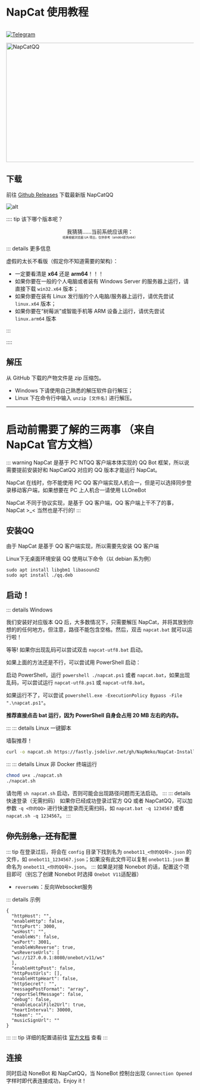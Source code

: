 # NapCat 使用教程

<p style="display: inline-flex">
  <a href="https://github.com/NapNeko/NapCatQQ">
    <img src="https://img.shields.io/badge/Github-black?logo=Github" style="margin-right: 5px" alt="Telegram" />
  </a>
</p>
  <img src="https://socialify.git.ci/NapNeko/NapCatQQ/image?description=1&language=1&logo=https%3A%2F%2Fraw.githubusercontent.com%2FNapNeko%2FNapCatQQ%2Fmain%2Flogo.png&name=1&stargazers=1&theme=Auto" alt="NapCatQQ" width="640" height="320" />

## 下载

前往 [Github Releases](https://github.com/NapNeko/NapCatQQ/releases/latest) 下载最新版 NapCatQQ

![alt](/images/before/napcat_release.png)

:::: tip 该下哪个版本呢？

<div align="center">我猜猜……当前系统应该用：</div>

<NameByPlatform />

<div align="center" style="font-size: 8px">结果根据浏览器 UA 得出，仅供参考（amd64即为x64）</div>

::: details 更多信息

<curtain>虚假的</curtain>太长不看版（假定你不知道需要的架构）：

- 一定要看清是 **x64** 还是 **arm64**！！！
- 如果你要在一般的个人电脑或者装有 Windows Server 的服务器上运行，请直接下载 `win32.x64` 版本；
- 如果你要在装有 Linux 发行版的个人电脑/服务器上运行，请优先尝试 `linux.x64` 版本；
- 如果你要在“树莓派”或智能手机等 ARM 设备上运行，请优先尝试 `linux.arm64` 版本

:::

::::

## 解压

从 GitHub 下载的产物文件是 zip 压缩包。

- Windows 下请使用自己熟悉的解压软件自行解压；
- Linux 下在命令行中输入 `unzip [文件名]` 进行解压。

---

# 启动前需要了解的三两事 （来自 NapCat 官方文档）

::: warning
NapCat 是基于 PC NTQQ 客户端本体实现的 QQ Bot 框架，所以说需要提前安装好和 NapCatQQ 对应的 QQ 版本才能运行 NapCat。

NapCat 在线时，你不能使用 PC QQ 客户端实现人机合一，但是可以选择同步登录移动客户端，如果想要在 PC 上人机合一请使用 LLOneBot

NapCat 不同于协议实现，是基于 QQ 客户端，QQ 客户端上干不了的事，NapCat >\_< 当然也是不行的!
:::

## 安装QQ

由于 NapCat 是基于 QQ 客户端实现，所以需要先安装 QQ 客户端

Linux下无桌面环境安装 QQ 使用以下命令（以 debian 系为例）

```
sudo apt install libgbm1 libasound2
sudo apt install ./qq.deb
```

## 启动！

::: details Windows

我们安装好对应版本 QQ 后，大多数情况下，只需要解压 NapCat，并将其放到你想的的任何地方。但注意，路径不能包含空格。然后，双击 `napcat.bat` 就可以运行啦！

等等! 如果你出现乱码可以尝试双击 `napcat-utf8.bat` 启动。

如果上面的方法还是不行，可以尝试用 PowerShell 启动：

启动 PowerShell，运行 `powershell ./napcat.ps1` 或者 `napcat.bat`，如果出现乱码，可以尝试运行 `napcat-utf8.ps1` 或 `napcat-utf8.bat`。

如果运行不了，可以尝试 `powershell.exe -ExecutionPolicy Bypass -File ".\napcat.ps1"`。

**推荐直接点击 bat 运行，因为 PowerShell 自身会占用 20 MB 左右的内存。**

:::
::: details Linux 一键脚本

墙裂推荐！

```bash
curl -o napcat.sh https://fastly.jsdelivr.net/gh/NapNeko/NapCat-Installer@master/script/install.sh && sudo bash napcat.sh
```

:::
::: details Linux 非 Docker
终端运行

```bash
chmod u+x ./napcat.sh
./napcat.sh
```

请勿用 `sh napcat.sh` 启动，否则可能会出现路径问题而无法启动。
:::
::: details 快速登录（无需扫码）
如果你已经成功登录过官方 QQ 或者 NapCatQQ，可以加参数 `-q <你的QQ>` 进行快速登录而无需扫码，如 `napcat.bat -q 1234567` 或者 `napcat.sh -q 1234567`。
:::

## ~~你先别急，还有~~配置

::: tip
在登录过后，将会在 `config` 目录下找到名为 `onebot11_<你的QQ号>.json` 的文件，如 `onebot11_1234567.json`；如果没有此文件可以复制 `onebot11.json` 重命名为 `onebot11_<你的QQ号>.json`。
:::
如果是对接 Nonebot 的话，配置这个项目即可（别忘了创建 Nonebot 时选择 `Onebot V11`适配器）

- `reverseWs`：反向Websocket服务

::: details 示例

```
{
  "httpHost": "",
  "enableHttp": false,
  "httpPort": 3000,
  "wsHost": "",
  "enableWs": false,
  "wsPort": 3001,
  "enableWsReverse": true,
  "wsReverseUrls": [
  "ws://127.0.0.1:8080/onebot/v11/ws"
  ],
  "enableHttpPost": false,
  "httpPostUrls": [],
  "enableHttpHeart": false,
  "httpSecret": "",
  "messagePostFormat": "array",
  "reportSelfMessage": false,
  "debug": false,
  "enableLocalFile2Url": true,
  "heartInterval": 30000,
  "token": "",
  "musicSignUrl": ""
}
```

:::
::: tip
详细的配置请前往 [官方文档](https://napneko.github.io/zh-CN/guide/config) 查看
:::

## 连接

同时启动 NoneBot 和 NapCatQQ，当 NoneBot 控制台出现 `Connection Opened` 字样时即代表连接成功，Enjoy it！
